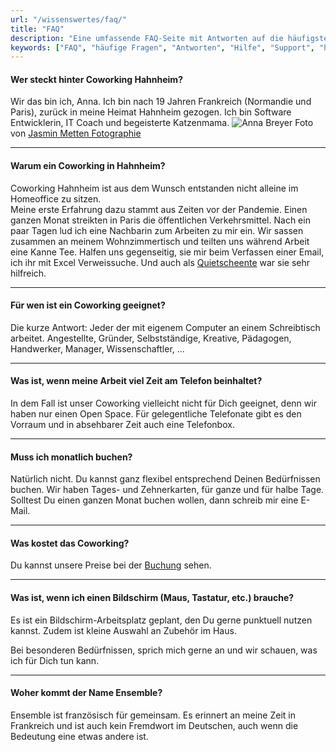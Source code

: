 ```yaml
---
url: "/wissenswertes/faq/"
title: "FAQ"
description: "Eine umfassende FAQ-Seite mit Antworten auf die häufigsten Fragen zu Ensemble Coworking Hahnheim. Finden Sie klare und hilfreiche Informationen, die Ihnen weiterhelfen."
keywords: ["FAQ", "häufige Fragen", "Antworten", "Hilfe", "Support", "häufig gestellte Fragen", "Ensemble Coworking Hahnheim", "Coworking FAQ", "Gemeinschaftsbüro", "Arbeitsplätze", "Remote-Arbeit"]
---
```



#### Wer steckt hinter Coworking Hahnheim? 

Wir das bin ich, Anna. Ich bin nach 19 Jahren Frankreich (Normandie und Paris), zurück in meine Heimat Hahnheim gezogen. 
Ich bin Software Entwicklerin, IT Coach und begeisterte Katzenmama. 
![Anna Breyer](/images/AnnaGelbPinkSitzend.jpeg)
Foto von [Jasmin Metten Fotographie](https://jasmin-metten.de)

---

#### Warum ein Coworking in Hahnheim?  

Coworking Hahnheim ist aus dem Wunsch entstanden nicht alleine im Homeoffice zu sitzen.  
Meine erste Erfahrung dazu stammt aus Zeiten vor der Pandemie. Einen ganzen Monat streikten in Paris die öffentlichen Verkehrsmittel.
Nach ein paar Tagen lud ich eine Nachbarin zum Arbeiten zu mir ein.
Wir sassen zusammen an meinem Wohnzimmertisch und teilten uns während Arbeit eine Kanne Tee.
Halfen uns gegenseitig, sie mir beim Verfassen einer Email, ich ihr mit Excel Verweissuche.
Und auch als [Quietscheente](https://de.wikipedia.org/wiki/Quietscheentchen-Debugging) war sie sehr hilfreich.

---

#### Für wen ist ein Coworking geeignet?

Die kurze Antwort: Jeder der mit eigenem Computer an einem Schreibtisch arbeitet. 
Angestellte, Gründer, Selbstständige, Kreative, Pädagogen, Handwerker, Manager, Wissenschaftler, ... 

---

#### Was ist, wenn meine Arbeit viel Zeit am Telefon beinhaltet?

In dem Fall ist unser Coworking vielleicht nicht für Dich geeignet, denn wir haben nur einen Open Space. Für gelegentliche
Telefonate gibt es den Vorraum und in absehbarer Zeit auch eine Telefonbox.

---

#### Muss ich monatlich buchen? 

Natürlich nicht. Du kannst ganz flexibel entsprechend Deinen Bedürfnissen buchen.
Wir haben Tages- und Zehnerkarten, für ganze und für halbe Tage. Solltest Du einen ganzen Monat buchen wollen, dann schreib mir eine E-Mail.

---

#### Was kostet das Coworking?

Du kannst unsere Preise bei der [Buchung](https://app.ensemble-coworking.de) sehen.

---

#### Was ist, wenn ich einen Bildschirm (Maus, Tastatur, etc.) brauche?  

Es ist ein Bildschirm-Arbeitsplatz geplant, den Du gerne punktuell nutzen kannst.
Zudem ist kleine Auswahl an Zubehör im Haus.

Bei besonderen Bedürfnissen, sprich mich gerne an und wir schauen, was ich für Dich tun kann.

---

#### Woher kommt der Name Ensemble?

Ensemble ist französisch für gemeinsam. Es erinnert an meine Zeit in Frankreich und ist auch kein Fremdwort im Deutschen,
auch wenn die Bedeutung eine etwas andere ist.

